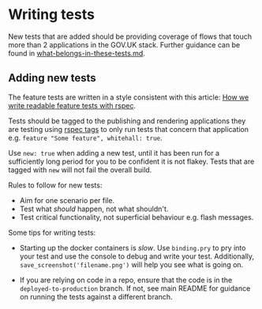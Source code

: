 # Writing tests

New tests that are added should be providing coverage of flows that touch more
than 2 applications in the GOV.UK stack. Further guidance can be found in
[what-belongs-in-these-tests.md](docs/what-belongs-in-these-tests.md).

## Adding new tests

The feature tests are written in a style consistent with this article:
[How we write readable feature tests with rspec][readable-feature-tests].

Tests should be tagged to the publishing and rendering applications they are testing using [rspec tags][] to only run tests that concern that application e.g. `feature "Some feature", whitehall: true`.

Use `new: true` when adding a new test, until it has been run for a sufficiently long period for you to be confident it is not flakey. Tests that are tagged with `new` will not fail the overall build.

Rules to follow for new tests:

- Aim for one scenario per file.
- Test what _should_ happen, not what shouldn't.
- Test critical functionality, not superficial behaviour e.g. flash messages.

Some tips for writing tests:

- Starting up the docker containers is _slow_. Use `binding.pry` to pry into your test and use the console to debug and write your test. Additionally, `save_screenshot('filename.png')` will help you see what is going on.

- If you are relying on code in a repo, ensure that the code is in the `deployed-to-production` branch. If not, see main README for guidance on running the tests against a different branch.

[rspec tags]: https://relishapp.com/rspec/rspec-core/v/3-7/docs/command-line/tag-option
[readable-feature-tests]: https://about.futurelearn.com/blog/how-we-write-readable-feature-tests-with-rspec
